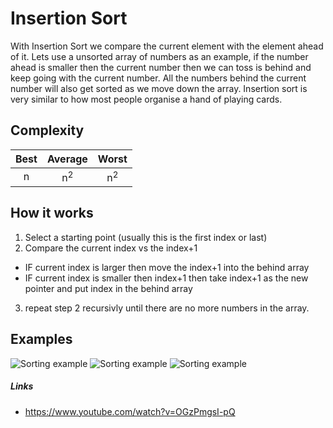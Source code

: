 # Insertion Sort

With Insertion Sort we compare the current element with the element ahead of it. Lets use a unsorted array of numbers as an example, if the number ahead is smaller then the current number then we can toss is behind and keep going with the current number. All the numbers behind the current number will also get sorted as we move down the array. Insertion sort is very similar to how most people organise a hand of playing cards.

## Complexity
| Best            | Average             | Worst               |
| :-------------: | :-----------------: | :-----------------: | 
| n               | n<sup>2</sup>       | n<sup>2</sup>       |

## How it works
1. Select a starting point (usually this is the first index or last)
2. Compare the current index vs the index+1
  - IF current index is larger then move the index+1 into the behind array
  - IF current index is smaller then index+1 then take index+1 as the new pointer and put index in the behind array
3. repeat step 2 recursivly until there are no more numbers in the array. 

## Examples
![Sorting example](https://thumbs.gfycat.com/SilkyBrownHoverfly-size_restricted.gif)
![Sorting example](https://thumbs.gfycat.com/CornyThickGordonsetter-small.gif)
![Sorting example](https://thumbs.gfycat.com/UnfinishedBoldGenet-size_restricted.gif)

##### Links
- https://www.youtube.com/watch?v=OGzPmgsI-pQ